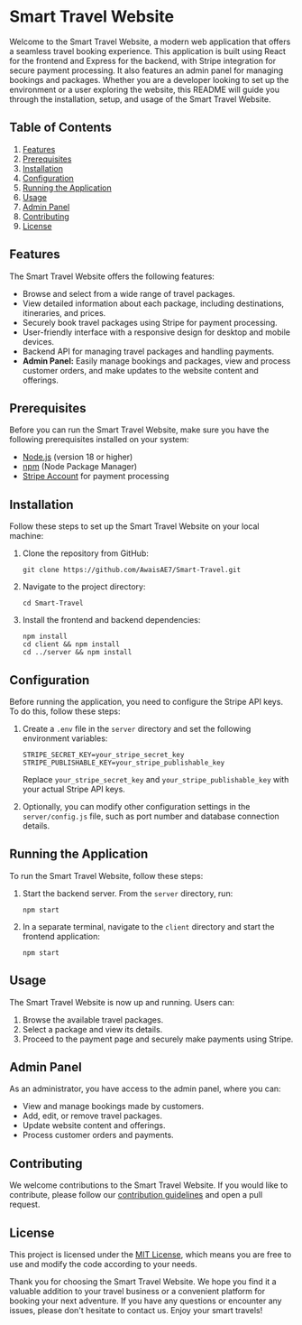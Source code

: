 # Smart Travel Website

Welcome to the Smart Travel Website, a modern web application that offers a seamless travel booking experience. This application is built using React for the frontend and Express for the backend, with Stripe integration for secure payment processing. It also features an admin panel for managing bookings and packages. Whether you are a developer looking to set up the environment or a user exploring the website, this README will guide you through the installation, setup, and usage of the Smart Travel Website.

## Table of Contents
1. [Features](#features)
2. [Prerequisites](#prerequisites)
3. [Installation](#installation)
4. [Configuration](#configuration)
5. [Running the Application](#running-the-application)
6. [Usage](#usage)
7. [Admin Panel](#admin-panel)
8. [Contributing](#contributing)
9. [License](#license)

## Features
The Smart Travel Website offers the following features:

- Browse and select from a wide range of travel packages.
- View detailed information about each package, including destinations, itineraries, and prices.
- Securely book travel packages using Stripe for payment processing.
- User-friendly interface with a responsive design for desktop and mobile devices.
- Backend API for managing travel packages and handling payments.
- **Admin Panel:** Easily manage bookings and packages, view and process customer orders, and make updates to the website content and offerings.

## Prerequisites
Before you can run the Smart Travel Website, make sure you have the following prerequisites installed on your system:

- [Node.js](https://nodejs.org/) (version 18 or higher)
- [npm](https://www.npmjs.com/) (Node Package Manager)
- [Stripe Account](https://stripe.com/) for payment processing

## Installation
Follow these steps to set up the Smart Travel Website on your local machine:

1. Clone the repository from GitHub:

   ```shell
   git clone https://github.com/AwaisAE7/Smart-Travel.git
   ```

2. Navigate to the project directory:

   ```shell
   cd Smart-Travel
   ```

3. Install the frontend and backend dependencies:

   ```shell
   npm install
   cd client && npm install
   cd ../server && npm install
   ```

## Configuration
Before running the application, you need to configure the Stripe API keys. To do this, follow these steps:

1. Create a `.env` file in the `server` directory and set the following environment variables:

   ```env
   STRIPE_SECRET_KEY=your_stripe_secret_key
   STRIPE_PUBLISHABLE_KEY=your_stripe_publishable_key
   ```

   Replace `your_stripe_secret_key` and `your_stripe_publishable_key` with your actual Stripe API keys.

2. Optionally, you can modify other configuration settings in the `server/config.js` file, such as port number and database connection details.

## Running the Application
To run the Smart Travel Website, follow these steps:

1. Start the backend server. From the `server` directory, run:

   ```shell
   npm start
   ```

2. In a separate terminal, navigate to the `client` directory and start the frontend application:

   ```shell
   npm start
   ```


## Usage
The Smart Travel Website is now up and running. Users can:

1. Browse the available travel packages.
2. Select a package and view its details.
3. Proceed to the payment page and securely make payments using Stripe.

## Admin Panel
As an administrator, you have access to the admin panel, where you can:

- View and manage bookings made by customers.
- Add, edit, or remove travel packages.
- Update website content and offerings.
- Process customer orders and payments.

## Contributing
We welcome contributions to the Smart Travel Website. If you would like to contribute, please follow our [contribution guidelines](CONTRIBUTING.md) and open a pull request.

## License
This project is licensed under the [MIT License](LICENSE), which means you are free to use and modify the code according to your needs.

Thank you for choosing the Smart Travel Website. We hope you find it a valuable addition to your travel business or a convenient platform for booking your next adventure. If you have any questions or encounter any issues, please don't hesitate to contact us. Enjoy your smart travels! 
